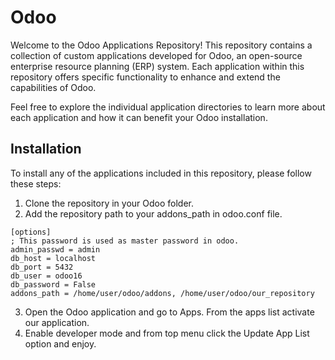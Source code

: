 # Odoo

Welcome to the Odoo Applications Repository! This repository contains a collection of custom applications developed for Odoo, an open-source enterprise resource planning (ERP) system. Each application within this repository offers specific functionality to enhance and extend the capabilities of Odoo.

Feel free to explore the individual application directories to learn more about each application and how it can benefit your Odoo installation.

## Installation

To install any of the applications included in this repository, please follow these steps:

1. Clone the repository in your Odoo folder.
2. Add the repository path to your addons_path in odoo.conf file.

```
[options]
; This password is used as master password in odoo.
admin_passwd = admin
db_host = localhost
db_port = 5432
db_user = odoo16
db_password = False
addons_path = /home/user/odoo/addons, /home/user/odoo/our_repository

```
3. Open the Odoo application and go to Apps. From the apps list activate our application.
4. Enable developer mode and from top menu click the Update App List option and enjoy.
